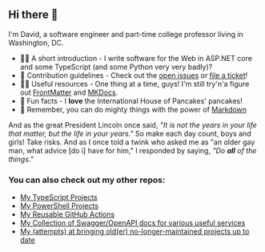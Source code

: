 ## Hi there 👋

I'm David, a software engineer and part-time college professor living in Washington, DC.

- 🙋‍♀️ A short introduction - I write software for the Web in ASP.NET core and some TypeScript (and some Python very very badly)?
- 🌈 Contribution guidelines - Check out the [open issues](https://projects.dgmjr.codes) or [file a ticket](https://dgmjr.boo)!
- 👩‍💻 Useful resources - One thing at a time, guys! I'm still try'n'a figure out [FrontMatter](https://frontmatter.codes) and [MKDocs](https://www.mkdocs.org).
- 🍿 Fun facts - I **love** the International House of Pancakes' pancakes!
- 🧙 Remember, you can do mighty things with the power of [Markdown](https://docs.github.com/github/writing-on-github/getting-started-with-writing-and-formatting-on-github/basic-writing-and-formatting-syntax)

And as the great President Lincoln once said, *"It is not the years in your life that matter, but the life in your years."*  So make each day count, boys and girls!  Take risks.  And as I once told a twink who asked me as "an older gay man, what advice [do i] have for him,"  I responded by saying, *"Do **all** of the things."*

### You can also check out my other repos:

* [My TypeScript Projects](https://ts.git.dgmjr.io)
* [My PowerShell Projects](https://ps.git.dgmjr.io)
* [My Reusable GitHub Actions](https://actions.dgmjr.io)
* [My Collection of Swagger/OpenAPI docs for various useful services](https://swagger.dgmjr.io)
* [My (attempts) at bringing old(er) no-longer-maintained projects up to date](https://modernization.dgmjr.io)

